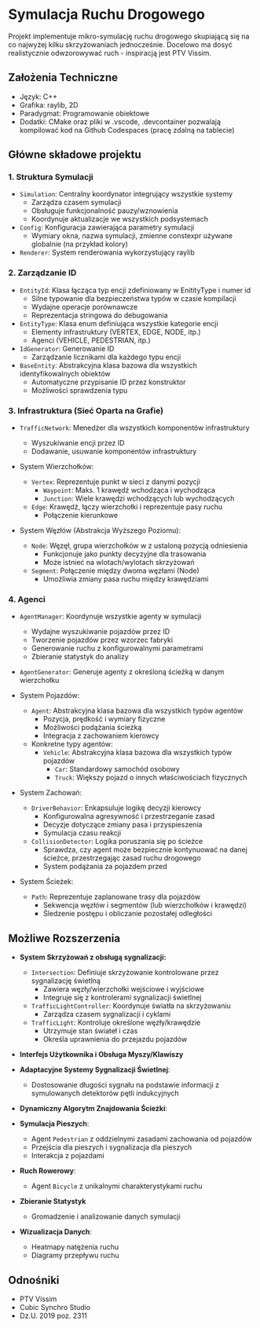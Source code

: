 ﻿# Symulacja Ruchu Drogowego

Projekt implementuje mikro-symulację ruchu drogowego skupiającą się na co najwyżej kilku skrzyżowaniach jednocześnie. Docelowo ma dosyć realistycznie odwzorowywać ruch - inspiracją jest PTV Vissim.

## Założenia Techniczne
- Język: C++
- Grafika: raylib, 2D
- Paradygmat: Programowanie obiektowe
- Dodatki: CMake oraz pliki w .vscode, .devcontainer pozwalają kompilować kod na Github Codespaces (pracę zdalną na tablecie)

## Główne składowe projektu

### 1. Struktura Symulacji
- `Simulation`: Centralny koordynator integrujący wszystkie systemy
  - Zarządza czasem symulacji
  - Obsługuje funkcjonalność pauzy/wznowienia
  - Koordynuje aktualizacje we wszystkich podsystemach
- `Config`: Konfiguracja zawierająca parametry symulacji
  - Wymiary okna, nazwa symulacji, zmienne constexpr używane globalnie (na przykład kolory)
- `Renderer`: System renderowania wykorzystujący raylib

### 2. Zarządzanie ID
- `EntityId`: Klasa łącząca typ encji zdefiniowany w EnitityType i numer id
  - Silne typowanie dla bezpieczeństwa typów w czasie kompilacji
  - Wydajne operacje porównawcze
  - Reprezentacja stringowa do debugowania
- `EntityType`: Klasa enum definiująca wszystkie kategorie encji
  - Elementy infrastruktury (VERTEX, EDGE, NODE, itp.)
  - Agenci (VEHICLE, PEDESTRIAN, itp.)
- `IdGenerator`: Generowanie ID
  - Zarządzanie licznikami dla każdego typu encji
- `BaseEntity`: Abstrakcyjna klasa bazowa dla wszystkich identyfikowalnych obiektów
  - Automatyczne przypisanie ID przez konstruktor
  - Możliwości sprawdzenia typu

### 3. Infrastruktura (Sieć Oparta na Grafie)
- `TrafficNetwork`: Menedżer dla wszystkich komponentów infrastruktury
  - Wyszukiwanie encji przez ID
  - Dodawanie, usuwanie komponentów infrastruktury

- System Wierzchołków:
  - `Vertex`: Reprezentuje punkt w sieci z danymi pozycji
    - `Waypoint`: Maks. 1 krawędź wchodząca i wychodząca
    - `Junction`: Wiele krawędzi wchodzących lub wychodzących
  - `Edge`: Krawędź, łączy wierzchołki i reprezentuje pasy ruchu
    - Połączenie kierunkowe

- System Węzłów (Abstrakcja Wyższego Poziomu):
  - `Node`: Węzęł, grupa wierzchołków w z ustaloną pozycją odniesienia
    - Funkcjonuje jako punkty decyzyjne dla trasowania
    - Może istnieć na wlotach/wylotach skrzyżowań
  - `Segment`: Połączenie między dwoma węzłami (Node)
    - Umożliwia zmiany pasa ruchu między krawędziami

### 4. Agenci
- `AgentManager`: Koordynuje wszystkie agenty w symulacji
  - Wydajne wyszukiwanie pojazdów przez ID
  - Tworzenie pojazdów przez wzorzec fabryki
  - Generowanie ruchu z konfigurowalnymi parametrami
  - Zbieranie statystyk do analizy

- `AgentGenerator`: Generuje agenty z określoną ścieżką w danym wierzchołku

- System Pojazdów:
  - `Agent`: Abstrakcyjna klasa bazowa dla wszystkich typów agentów
    - Pozycja, prędkość i wymiary fizyczne
    - Możliwości podążania ścieżką
    - Integracja z zachowaniem kierowcy
  - Konkretne typy agentów:
    - `Vehicle`: Abstrakcyjna klasa bazowa dla wszystkich typów pojazdów
        - `Car`: Standardowy samochód osobowy
        - `Truck`: Większy pojazd o innych właściwościach fizycznych
  
- System Zachowań:
  - `DriverBehavior`: Enkapsuluje logikę decyzji kierowcy
    - Konfigurowalna agresywność i przestrzeganie zasad
    - Decyzje dotyczące zmiany pasa i przyspieszenia
    - Symulacja czasu reakcji
  - `CollisionDetector`: Logika poruszania się po ścieżce
    - Sprawdza, czy agent może bezpiecznie kontynuować na danej ścieżce, przestrzegając zasad ruchu drogowego
    - System podążania za pojazdem przed
    
- System Ścieżek:
  - `Path`: Reprezentuje zaplanowane trasy dla pojazdów
    - Sekwencja węzłów i segmentów (lub wierzchołków i krawędzi)
    - Śledzenie postępu i obliczanie pozostałej odległości

## Możliwe Rozszerzenia

- **System Skrzyżowań z obsługą sygnalizacji:**
  - `Intersection`: Definiuje skrzyżowanie kontrolowane przez sygnalizację świetlną
    - Zawiera węzły/wierzchołki wejściowe i wyjściowe
    - Integruje się z kontrolerami sygnalizacji świetlnej
  - `TrafficLightController`: Koordynuje światła na skrzyżowaniu
    - Zarządza czasem sygnalizacji i cyklami
  - `TrafficLight`: Kontroluje określone węzły/krawędzie
    - Utrzymuje stan świateł i czas
    - Określa uprawnienia do przejazdu pojazdów

- **Interfejs Użytkownika i Obsługa Myszy/Klawiszy**

- **Adaptacyjne Systemy Sygnalizacji Świetlnej**:
  - Dostosowanie długości sygnału na podstawie informacji z symulowanych detektorów pętli indukcyjnych

- **Dynamiczny Algorytm Znajdowania Ścieżki**:

- **Symulacja Pieszych**:
  - Agent `Pedestrian` z oddzielnymi zasadami zachowania od pojazdów
  - Przejścia dla pieszych i sygnalizacja dla pieszych
  - Interakcja z pojazdami

- **Ruch Rowerowy**:
  - Agent `Bicycle` z unikalnymi charakterystykami ruchu

- **Zbieranie Statystyk**
  - Gromadzenie i analizowanie danych symulacji

- **Wizualizacja Danych**:
  - Heatmapy natężenia ruchu
  - Diagramy przepływu ruchu

## Odnośniki
- PTV Vissim
- Cubic Synchro Studio
- Dz.U. 2019 poz. 2311